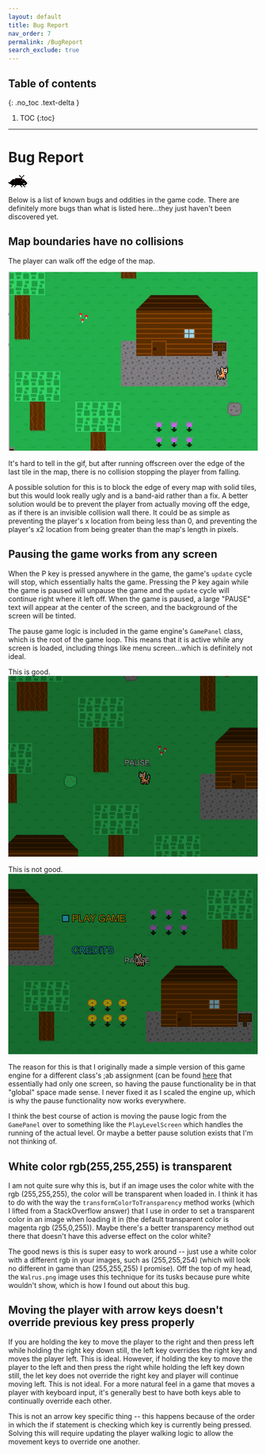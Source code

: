 ```yaml
---
layout: default
title: Bug Report
nav_order: 7
permalink: /BugReport
search_exclude: true
---
```


## Table of contents
{: .no_toc .text-delta }

1. TOC
{:toc}

---

# Bug Report

![bug-enemy.gif](../assets/images/bug-enemy.gif)

Below is a list of known bugs and oddities in the game code.
There are definitely more bugs than what is listed here...they just haven't been discovered yet.

## Map boundaries have no collisions

The player can walk off the edge of the map.

![player-walking-off-map.gif](../assets/images/player-walking-off-map.gif)

It's hard to tell in the gif, but after running offscreen over the edge of the last tile in the map, there is no collision
stopping the player from falling.

A possible solution for this is to block the edge of every map with solid tiles, but this would look really ugly and is a band-aid rather than a fix. A better solution
would be to prevent the player from actually moving off the edge, as if there is an invisible collision wall there. It could be as simple
as preventing the player's x location from being less than 0, and preventing the player's x2 location from being greater than the map's length
in pixels.

## Pausing the game works from any screen

When the P key is pressed anywhere in the game, the game's `update` cycle will stop, which essentially halts the game.
Pressing the P key again while the game is paused will unpause the game and the `update` cycle will continue right where it left off. 
When the game is paused, a large "PAUSE" text will appear at the center of the screen, and the background of the screen will be tinted.

The pause game logic is included in the game engine's `GamePanel` class, which is the root of the game loop. This means
that it is active while any screen is loaded, including things like menu screen...which is definitely not ideal.

This is good.
![pause-game-1](../assets/images/pause-game-1.PNG)

This is not good.
![pause-game-2](../assets/images/pause-game-2.PNG)

The reason for this is that I originally made a simple version of this game engine for a different class's ;ab assignment (can be found [here](https://github.com/a-r-t/Simple-2D-Game-Engine) that essentially had only one screen, so having the pause functionality be in that "global" space made sense. I never fixed it as I scaled the engine up, which is why the pause functionality now works everywhere.

I think the best course of action is moving the pause logic from the `GamePanel` over to something like the `PlayLevelScreen` which handles
the running of the actual level. Or maybe a better pause solution exists that I'm not thinking of.

## White color rgb(255,255,255) is transparent

I am not quite sure why this is, but if an image uses the color white with the rgb (255,255,255), the color will be
transparent when loaded in. I think it has to do with the way the `transformColorToTransparency` method works (which I lifted
from a StackOverflow answer) that I use in order to set a transparent color in an image when loading it in (the default transparent color
is magenta rgb (255,0,255)). Maybe there's a better transparency method out there that doesn't have this adverse effect on the color white?

The good news is this is super easy to work around -- just use a white color with a different rgb in your images, such as (255,255,254) (which will look
no different in game than (255,255,255) I promise). Off the top of my head, the `Walrus.png` image uses this technique for its tusks because
pure white wouldn't show, which is how I found out about this bug.

## Moving the player with arrow keys doesn't override previous key press properly

If you are holding the key to move the player to the right and then press left while holding the right key down still,
the left key overrides the right key and moves the player left. This is ideal. However, if holding the key to move the player to the left
and then press the right while holding the left key down still, the let key does not override the right key and player will
continue moving left. This is not ideal. For a more natural feel in a game that moves a player with keyboard input,
it's generally best to have both keys able to continually override each other.

This is not an arrow key specific thing -- this happens because of the order in which the if statement is checking which key is currently being pressed.
Solving this will require updating the player walking logic to allow the movement keys to override one another.